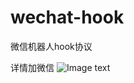 # wechat-hook
微信机器人hook协议

详情加微信
![Image text](https://github.com/niarehtni/wechat-hook/blob/master/app/wx.jpg)

